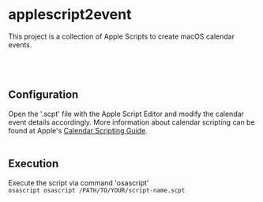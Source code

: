 # applescript2event  
This project is a collection of Apple Scripts to create macOS calendar events.  
<br />
<br />
<br />

## Configuration  
Open the '.scpt' file with the Apple Script Editor and modify the calendar event details accordingly. More information about calendar scripting can be found at Apple's [Calendar Scripting Guide](https://developer.apple.com/library/archive/documentation/AppleApplications/Conceptual/CalendarScriptingGuide/Calendar-CreateanEvent.html).
<br />
<br />

## Execution  
Execute the script via command 'osascript'  
```osascript osascript /PATH/TO/YOUR/script-name.scpt```  
<br />
<br />
